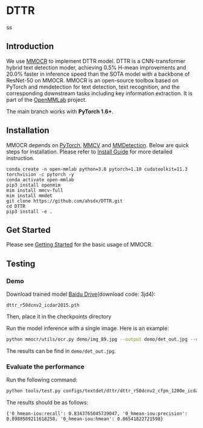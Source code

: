 # DTTR
ss

## Introduction

We use [MMOCR](https://github.com/open-mmlab/mmocr) to implement DTTR model. DTTR is a CNN-transformer hybrid text detection moder, achieving 0.5% H-mean improvements and 20.0% faster in inference speed than the SOTA model with a backbone of ResNet-50 on MMOCR. MMOCR is an open-source toolbox based on PyTorch and mmdetection for text detection, text recognition, and the corresponding downstream tasks including key information extraction. It is part of the [OpenMMLab](https://openmmlab.com/) project.

The main branch works with **PyTorch 1.6+**.

## Installation

MMOCR depends on [PyTorch](https://pytorch.org/), [MMCV](https://github.com/open-mmlab/mmcv) and [MMDetection](https://github.com/open-mmlab/mmdetection).
Below are quick steps for installation.
Please refer to [Install Guide](https://mmocr.readthedocs.io/en/latest/install.html) for more detailed instruction.

```shell
conda create -n open-mmlab python=3.8 pytorch=1.10 cudatoolkit=11.3 torchvision -c pytorch -y
conda activate open-mmlab
pip3 install openmim
mim install mmcv-full
mim install mmdet
git clone https://github.com/ahsdx/DTTR.git
cd DTTR
pip3 install -e .
```

## Get Started

Please see [Getting Started](https://mmocr.readthedocs.io/en/latest/getting_started.html) for the basic usage of MMOCR.

## Testing

### Demo

Download trained model [Baidu Drive](https://pan.baidu.com/s/1dDMcijm5PDxG2Pt392eLHQ)(download code: 3jd4):

```
dttr_r50dcnv2_icdar2015.pth
```

Then, place it in the checkpoints directory

Run the model inference with a single image. Here is an example:

```bash
python mmocr/utils/ocr.py demo/img_89.jpg --output demo/det_out.jpg --det DTTR_r50 --recog None --export demo/ --det_ckpt checkpoints/dttr_r50dcnv2_icdar2015.pth
```

The results can be find in `demo/det_out.jpg`.

### Evaluate the performance

Run the following command: 

```bash
python tools/test.py configs/textdet/dttr/dttr_r50dcnv2_cfpn_1200e_icdar2015.py checkpoints/dttr_r50dcnv2_icdar2015.pth --eval hmean-iou
```

The results should be as follows:

`{'0_hmean-iou:recall': 0.8343765045739047, '0_hmean-iou:precision': 0.8988589211618258, '0_hmean-iou:hmean': 0.86541822721598}`

